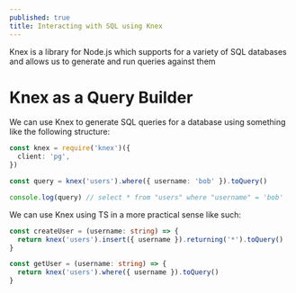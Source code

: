 ```yaml
---
published: true
title: Interacting with SQL using Knex
---
```


Knex is a library for Node.js which supports for a variety of SQL databases and allows us to generate and run queries against them

# Knex as a Query Builder

We can use Knex to generate SQL queries for a database using something like the following structure:

```ts
const knex = require('knex')({
  client: 'pg',
})

const query = knex('users').where({ username: 'bob' }).toQuery()

console.log(query) // select * from "users" where "username" = 'bob'
```

We can use Knex using TS in a more practical sense like such:

```ts
const createUser = (username: string) => {
  return knex('users').insert({ username }).returning('*').toQuery()
}

const getUser = (username: string) => {
  return knex('users').where({ username }).toQuery()
}
```

